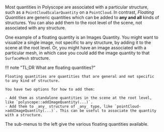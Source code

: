 Most quantities in Polyscope are associated with a particular structure, such as a `PointCloudScalarQuantity` on a `PointCloud`. In contrast, _Floating Quantities_ are generic quantities which can be added to **any and all** kinds of structures. You can also add them to the root level of the scene, not associated with any structure. 

One example of a floating quantity is an Images Quantity. You might want to visualize a single image, not specific to any structure, by adding it to the scene at the root level. Or, you might have an image associated with a particular mesh, in which case you could add the image quantity to that `SurfaceMesh` structure.

!!! note "TL;DR What are floating quantities?"

    Floating quantities are quantities that are general and not specific to any kind of structure.

    You have two options for how to add them:

    - Add them as standalone quantities in the scene at the root level, like `polyscope::addImageQuantity(...)`.
    - Add them to _any_ structure of _any_ type, like `pointCloud->addImageQuantity(...)`. This can be useful to associate the quantity with a structure.


The sub-menus to the left give the various floating quantities available.
